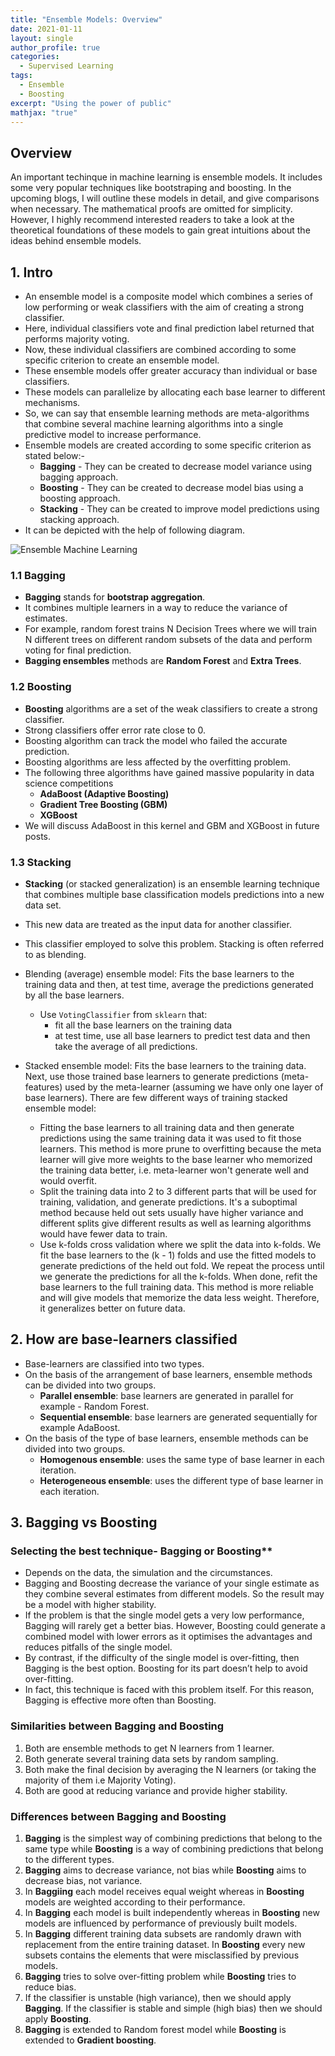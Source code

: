 ```yaml
---
title: "Ensemble Models: Overview"
date: 2021-01-11
layout: single
author_profile: true
categories:
  - Supervised Learning
tags: 
  - Ensemble
  - Boosting
excerpt: "Using the power of public"
mathjax: "true"
---
```

## Overview
An important techinque in machine learning is ensemble models. It includes some very popular techniques like bootstraping and boosting. In the upcoming blogs, I will outline these models in detail, and give comparisons when necessary. The mathematical proofs are omitted for simplicity. However, I highly recommend interested readers to take a look at the theoretical foundations of these models to gain great intuitions about the ideas behind ensemble models.

## 1. Intro

- An ensemble model is a composite model which combines a series of low performing or weak classifiers with the aim of creating a strong classifier. 
- Here, individual classifiers vote and final prediction label returned that performs majority voting. 
- Now, these individual classifiers are combined according to some specific criterion to create an ensemble model.
- These ensemble models offer greater accuracy than individual or base classifiers. 
- These models can parallelize by allocating each base learner to different mechanisms. 
- So, we can say that ensemble learning methods are meta-algorithms that combine several machine learning algorithms into a single predictive model to increase performance. 
- Ensemble models are created according to some specific criterion as stated below:-
  - **Bagging** - They can be created to decrease model variance using bagging approach.
  - **Boosting** - They can be created to decrease model bias using a boosting approach. 
  - **Stacking** - They can be created to improve model predictions using stacking approach.
- It can be depicted with the help of following diagram.

![Ensemble Machine Learning](https://res.cloudinary.com/dyd911kmh/image/upload/f_auto,q_auto:best/v1542651255/image_1_joyt3x.png)

### 1.1 Bagging

- **Bagging** stands for **bootstrap aggregation**. 
- It combines multiple learners in a way to reduce the variance of estimates. 
- For example, random forest trains N Decision Trees where we will train N different trees on different random subsets of the data and perform voting for final prediction. 
- **Bagging ensembles** methods are **Random Forest** and **Extra Trees**.

### 1.2 Boosting

- **Boosting** algorithms are a set of the weak classifiers to create a strong classifier. 
- Strong classifiers offer error rate close to 0. 
- Boosting algorithm can track the model who failed the accurate prediction. 
- Boosting algorithms are less affected by the overfitting problem. 
- The following three algorithms have gained massive popularity in data science competitions
    - __AdaBoost (Adaptive Boosting)__
    - __Gradient Tree Boosting (GBM)__
    - __XGBoost__
- We will discuss AdaBoost in this kernel and GBM and XGBoost in future posts.

### 1.3 Stacking

- **Stacking** (or stacked generalization) is an ensemble learning technique that combines multiple base classification models predictions into a new data set. 
- This new data are treated as the input data for another classifier. 
- This classifier employed to solve this problem. Stacking is often referred to as blending.

- Blending (average) ensemble model: Fits the base learners to the training data and then, at test time, average the predictions generated by all the base learners.
  - Use `VotingClassifier` from `sklearn` that:
      - fit all the base learners on the training data
      - at test time, use all base learners to predict test data and then take the average of all predictions.
- Stacked ensemble model: Fits the base learners to the training data. Next, use those trained base learners to generate predictions (meta-features) used by the meta-learner (assuming we have only one layer of base learners). There are few different ways of training stacked ensemble model:
  - Fitting the base learners to all training data and then generate predictions using the same training data it was used to fit those learners. This method is more prune to overfitting because the meta learner will give more weights to the base learner who memorized the training data better, i.e. meta-learner won't generate well and would overfit.
  - Split the training data into 2 to 3 different parts that will be used for training, validation, and generate predictions. It's a suboptimal method because held out sets usually have higher variance and different splits give different results as well as learning algorithms would have fewer data to train.
  - Use k-folds cross validation where we split the data into k-folds. We fit the base learners to the (k - 1) folds and use the fitted models to generate predictions of the held out fold. We repeat the process until we generate the predictions for all the k-folds. When done, refit the base learners to the full training data. This method is more reliable and will give models that memorize the data less weight. Therefore, it generalizes better on future data.

## 2. How are base-learners classified

- Base-learners are classified into two types.
- On the basis of the arrangement of base learners, ensemble methods can be divided into two groups. 
  - __Parallel ensemble__: base learners are generated in parallel for example - Random Forest. 
  - __Sequential ensemble__: base learners are generated sequentially for example AdaBoost.
- On the basis of the type of base learners, ensemble methods can be divided into two groups.
  - __Homogenous ensemble__: uses the same type of base learner in each iteration. 
  - __Heterogeneous ensemble__: uses the different type of base learner in each iteration.

## 3. Bagging vs Boosting
### Selecting the best technique- Bagging or Boosting** 
- Depends on the data, the simulation and the circumstances.
- Bagging and Boosting decrease the variance of your single estimate as they combine several estimates from different models. So the result may be a model with higher stability.
- If the problem is that the single model gets a very low performance, Bagging will rarely get a better bias. However, Boosting could generate a combined model with lower errors as it optimises the advantages and reduces pitfalls of the single model.
- By contrast, if the difficulty of the single model is over-fitting, then Bagging is the best option. Boosting for its part doesn’t help to avoid over-fitting. 
- In fact, this technique is faced with this problem itself. For this reason, Bagging is effective more often than Boosting.

### Similarities between Bagging and Boosting
1. Both are ensemble methods to get N learners from 1 learner.
2. Both generate several training data sets by random sampling.
3. Both make the final decision by averaging the N learners (or taking the majority of them i.e Majority Voting).
4. Both are good at reducing variance and provide higher stability.

### Differences between Bagging and Boosting
1. **Bagging** is the simplest way of combining predictions that belong to the same type while **Boosting** is	a way of combining predictions that belong to the different types.
2. **Bagging** aims to decrease variance, not bias while **Boosting**	aims to decrease bias, not variance.
3. In **Baggiing** each model receives equal weight whereas in **Boosting** models are weighted according to their performance.
4. In **Bagging** each model is built independently whereas in **Boosting** new models are influenced by performance of previously built models.
5. In **Bagging** different training data subsets are randomly drawn with replacement from the entire training dataset. In **Boosting** every new subsets contains the elements that were misclassified by previous models.
6. **Bagging** tries to solve over-fitting problem while **Boosting** tries to reduce bias.
7. If the classifier is unstable (high variance), then we should apply **Bagging**. If the classifier is stable and simple (high bias) then we should apply **Boosting**.
8.	**Bagging** is extended to Random forest model while **Boosting** is extended to **Gradient boosting**.